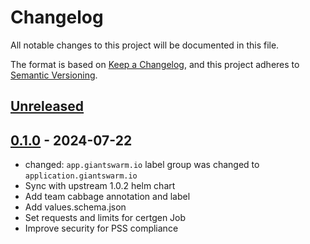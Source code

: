 # Changelog

All notable changes to this project will be documented in this file.

The format is based on [Keep a Changelog](https://keepachangelog.com/en/1.0.0/),
and this project adheres to [Semantic Versioning](https://semver.org/spec/v2.0.0.html).

## [Unreleased]

## [0.1.0] - 2024-07-22

- changed: `app.giantswarm.io` label group was changed to `application.giantswarm.io`
- Sync with upstream 1.0.2 helm chart
- Add team cabbage annotation and label
- Add values.schema.json
- Set requests and limits for certgen Job
- Improve security for PSS compliance

[Unreleased]: https://github.com/giantswarm/envoy-gateway-app/compare/v0.1.0...HEAD
[0.1.0]: https://github.com/giantswarm/envoy-gateway-app/releases/tag/v0.1.0
